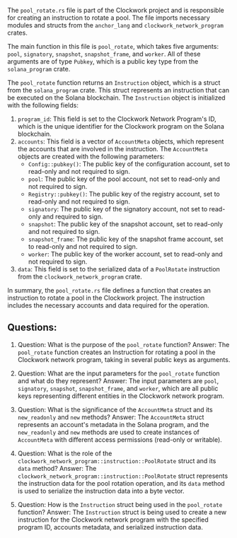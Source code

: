 
The `pool_rotate.rs` file is part of the Clockwork project and is responsible for creating an instruction to rotate a pool. The file imports necessary modules and structs from the `anchor_lang` and `clockwork_network_program` crates.

The main function in this file is `pool_rotate`, which takes five arguments: `pool`, `signatory`, `snapshot`, `snapshot_frame`, and `worker`. All of these arguments are of type `Pubkey`, which is a public key type from the `solana_program` crate.

The `pool_rotate` function returns an `Instruction` object, which is a struct from the `solana_program` crate. This struct represents an instruction that can be executed on the Solana blockchain. The `Instruction` object is initialized with the following fields:

1. `program_id`: This field is set to the Clockwork Network Program's ID, which is the unique identifier for the Clockwork program on the Solana blockchain.
2. `accounts`: This field is a vector of `AccountMeta` objects, which represent the accounts that are involved in the instruction. The `AccountMeta` objects are created with the following parameters:
   - `Config::pubkey()`: The public key of the configuration account, set to read-only and not required to sign.
   - `pool`: The public key of the pool account, not set to read-only and not required to sign.
   - `Registry::pubkey()`: The public key of the registry account, set to read-only and not required to sign.
   - `signatory`: The public key of the signatory account, not set to read-only and required to sign.
   - `snapshot`: The public key of the snapshot account, set to read-only and not required to sign.
   - `snapshot_frame`: The public key of the snapshot frame account, set to read-only and not required to sign.
   - `worker`: The public key of the worker account, set to read-only and not required to sign.
3. `data`: This field is set to the serialized data of a `PoolRotate` instruction from the `clockwork_network_program` crate.

In summary, the `pool_rotate.rs` file defines a function that creates an instruction to rotate a pool in the Clockwork project. The instruction includes the necessary accounts and data required for the operation.
## Questions: 
 1. Question: What is the purpose of the `pool_rotate` function?
   Answer: The `pool_rotate` function creates an Instruction for rotating a pool in the Clockwork network program, taking in several public keys as arguments.

2. Question: What are the input parameters for the `pool_rotate` function and what do they represent?
   Answer: The input parameters are `pool`, `signatory`, `snapshot`, `snapshot_frame`, and `worker`, which are all public keys representing different entities in the Clockwork network program.

3. Question: What is the significance of the `AccountMeta` struct and its `new_readonly` and `new` methods?
   Answer: The `AccountMeta` struct represents an account's metadata in the Solana program, and the `new_readonly` and `new` methods are used to create instances of `AccountMeta` with different access permissions (read-only or writable).

4. Question: What is the role of the `clockwork_network_program::instruction::PoolRotate` struct and its `data` method?
   Answer: The `clockwork_network_program::instruction::PoolRotate` struct represents the instruction data for the pool rotation operation, and its `data` method is used to serialize the instruction data into a byte vector.

5. Question: How is the `Instruction` struct being used in the `pool_rotate` function?
   Answer: The `Instruction` struct is being used to create a new instruction for the Clockwork network program with the specified program ID, accounts metadata, and serialized instruction data.
    